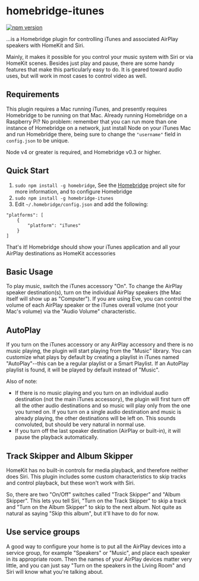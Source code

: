 # homebridge-itunes

[![npm version](https://badge.fury.io/js/homebridge-itunes.svg)](https://badge.fury.io/js/homebridge-itunes)

...is a Homebridge plugin for controlling iTunes and associated AirPlay speakers with HomeKit and Siri.

Mainly, it makes it possible for you control your music system with Siri or via HomeKit scenes. Besides just play and pause, there are some handy features that make this particularly easy to do. It is geared toward audio uses, but will work in most cases to control video as well.

## Requirements

This plugin requires a Mac running iTunes, and presently requires Homebridge to be running on that Mac. Already running Homebridge on a Raspberry Pi? No problem: remember that you can run more than one instance of Homebridge on a network, just install Node on your iTunes Mac and run Homebridge there, being sure to change the `"username"` field in `config.json` to be unique.

Node v4 or greater is required, and Homebridge v0.3 or higher.

## Quick Start

1. `sudo npm install -g homebridge`, See the [Homebridge](https://github.com/nfarina/homebridge) project site for more information, and to configure Homebridge
2. `sudo npm install -g homebridge-itunes`
3. Edit `~/.homebridge/config.json` and add the following:

```
"platforms": [
    {
        "platform": "iTunes"
    }
]
```

That's it! Homebridge should show your iTunes application and all your AirPlay destinations as HomeKit accessories

## Basic Usage

To play music, switch the iTunes accessory "On". To change the AirPlay speaker destination(s), turn on the individual AirPlay speakers (the Mac itself will show up as "Computer"). If you are using Eve, you can control the volume of each AirPlay speaker or the iTunes overall volume (not your Mac's volume) via the "Audio Volume" characteristic.

## AutoPlay

If you turn on the iTunes accessory or any AirPlay accessory and there is no music playing, the plugin will start playing from the "Music" library. You can customize what plays by default by creating a playlist in iTunes named "AutoPlay"--this can be a regular playlist or a Smart Playlist. If an AutoPlay playlist is found, it will be played by default instead of "Music".

Also of note:

* If there is no music playing and you turn on an individual audio destination (not the main iTunes accessory), the plugin will first turn off all the other audio destinations and so music will play only from the one you turned on. If you turn on a single audio destination and music is already playing, the other destinations will be left on. This sounds convoluted, but should be very natural in normal use.
* If you turn off the last speaker destination (AirPlay or built-in), it will pause the playback automatically.

## Track Skipper and Album Skipper

HomeKit has no built-in controls for media playback, and therefore neither does Siri. This plugin includes some custom characteristics to skip tracks and control playback, but these won't work with Siri.

So, there are two "On/Off" switches called "Track Skipper" and "Album Skipper". This lets you tell Siri, "Turn on the Track Skipper" to skip a track and "Turn on the Album Skipper" to skip to the next album. Not quite as natural as saying "Skip this album", but it'll have to do for now.

## Use service groups

A good way to configure your home is to put all the AirPlay devices into a service group, for example "Speakers" or "Music", and place each speaker in its appropriate room. Then the names of your AirPlay devices matter very little, and you can just say "Turn on the speakers in the Living Room" and Siri will know what you're talking about.
